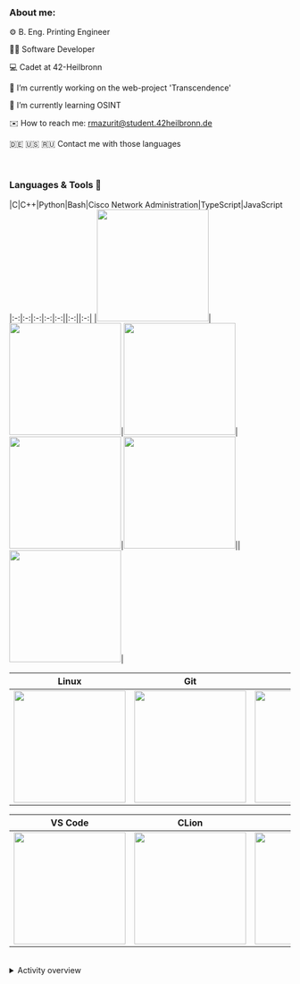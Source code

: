 ### About me:

⚙️ B. Eng. Printing Engineer

👨‍💻 Software Developer

💻 Cadet at 42-Heilbronn

🤦 I’m currently working on the web-project 'Transcendence'

🤔 I’m currently learning OSINT 

✉️ How to reach me: rmazurit@student.42heilbronn.de 

🇩🇪 🇺🇸 🇷🇺 Contact me with those languages



<br>

### Languages & Tools 💪

|C|C++|Python|Bash|Cisco Network Administration|TypeScript|JavaScript
|:-:|:-:|:-:|:-:|:-:||:-:||:-:|
|<img style="width: 200px" src="https://upload.wikimedia.org/wikipedia/commons/thumb/1/18/C_Programming_Language.svg/1200px-C_Programming_Language.svg.png">|<img style="width: 200px" src="https://upload.wikimedia.org/wikipedia/commons/1/18/ISO_C%2B%2B_Logo.svg">|<img style="width: 200px" src="https://media.giphy.com/media/KAq5w47R9rmTuvWOWa/giphy.gif">|<img style="width: 200px" src="https://upload.wikimedia.org/wikipedia/commons/thumb/4/4b/Bash_Logo_Colored.svg/1200px-Bash_Logo_Colored.svg.png">|<img style="width: 200px" src="https://media.giphy.com/media/1msHsbhybB80DJZRoL/giphy.gif">||<img style="width: 200px" src="https://commons.wikimedia.org/wiki/File:Typescript.svg">|


|Linux|Git|GitHub|Docker|HTML|VirtualBox|VMware|Boxes|VM Manager|Ghidra|
|:-:|:-:|:-:|:-:|:-:|:-:|:-:|:-:|:-:|:-:|
|<img style="width: 200px" src="https://upload.wikimedia.org/wikipedia/commons/thumb/3/35/Tux.svg/640px-Tux.svg.png">|<img style="width: 200px" src="https://media.giphy.com/media/kH1DBkPNyZPOk0BxrM/giphy.gif">|<img style="width: 200px" src="https://media.giphy.com/media/KzJkzjggfGN5Py6nkT/giphy.gif">|<img style="width: 200px" src="https://i2.wp.com/foxutech.com/wp-content/uploads/2017/03/docker-images-on-local-disk.gif?fit=900%2C600&ssl=1">|<img style="width: 200px" src="https://media.giphy.com/media/QssGEmpkyEOhBCb7e1/giphy.gif">|<img style="width: 200px" src="https://upload.wikimedia.org/wikipedia/commons/d/d5/Virtualbox_logo.png">|<img style="width: 200px" src="https://1000logos.net/wp-content/uploads/2021/05/VMware-logo.png">|<img style="width: 200px" src="https://upload.wikimedia.org/wikipedia/commons/2/2b/GNOME_Boxes_Logo_2018.svg">|<img style="width: 200px" src="https://user-images.githubusercontent.com/88487425/202782687-5c11c28f-8132-4912-ace0-37f0e8a74cde.png">|<img style="width: 200px" src="https://upload.wikimedia.org/wikipedia/commons/a/a3/Ghidra_Logo.png">|


|VS Code|CLion|Pycharm|Arch Linux|Qubes OS|yEd|
|:-:|:-:|:-:|:-:|:-:|:-:|
|<img style="width: 200px" src="https://media.giphy.com/media/IdyAQJVN2kVPNUrojM/giphy.gif">|<img style="width: 200px" src="https://user-images.githubusercontent.com/88487425/223405419-3ea75c16-bea3-4391-87a6-24ffae9bc175.png">|<img style="width: 200px" src="https://upload.wikimedia.org/wikipedia/commons/1/1d/PyCharm_Icon.svg">|<img style="width: 200px" src="https://user-images.githubusercontent.com/88487425/202785614-38354aa9-769b-4ec4-ba4a-05c0576859f4.png">|<img style="width: 200px" src="https://upload.wikimedia.org/wikipedia/commons/6/61/Qubes_OS_Logo.svg">|<img style="width: 200px" src="https://user-images.githubusercontent.com/88487425/202798827-fc8f7918-cdbd-4005-9a0b-4d94c55a1a29.png">|


<br>


<details>
 <summary> Activity overview </summary>

 <br>
 
![Anurag's GitHub stats](https://github-readme-stats.vercel.app/api?username=FVNRLS&count_private=true&show_icons=true&theme=dracula)

[![Top Langs](https://github-readme-stats.vercel.app/api/top-langs/?username=FVNRLS)](https://github.com/FVNRLS/github-readme-stats)

</details>




